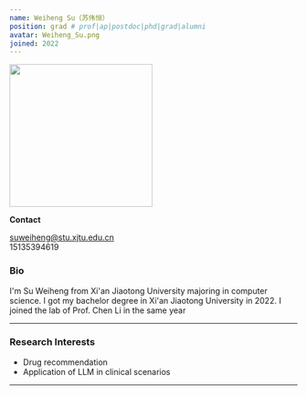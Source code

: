 ```yaml
---
name: Weiheng Su（苏伟恒）
position: grad # prof|ap|postdoc|phd|grad|alumni
avatar: Weiheng_Su.png
joined: 2022
---
```


<img width="250" src="{{site.baseurl}}/images/people/{{page.avatar}}" data-action="zoom">

**Contact**

<i class="fa fa-envelope-o"></i> <suweiheng@stu.xjtu.edu.cn><br>
<i class="fa fa-mobile"></i> 15135394619

<!--[<i class="fa fa-google"></i> Google Scholar Profile](https://scholar.google.com/citations?user=bZOcwEYAAAAJ&hl=en)-->

### Bio

I'm Su Weiheng from Xi'an Jiaotong University majoring in computer science. I got my bachelor degree in Xi'an Jiaotong University in 2022. I joined the lab of Prof. Chen Li in the same year

<hr>

### Research Interests

- Drug recommendation
- Application of LLM in clinical scenarios

<hr>

